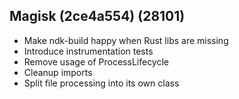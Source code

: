 ## Magisk (2ce4a554) (28101)
- Make ndk-build happy when Rust libs are missing
- Introduce instrumentation tests
- Remove usage of ProcessLifecycle
- Cleanup imports
- Split file processing into its own class
